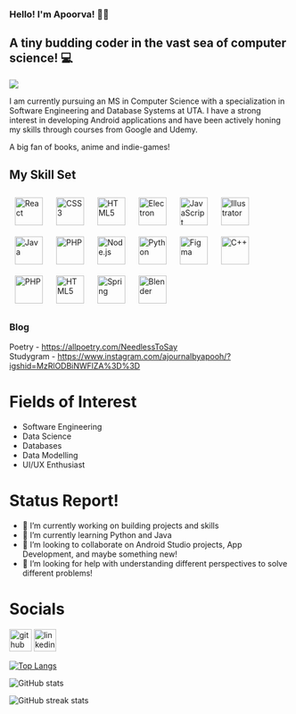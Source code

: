 ### Hello! I'm Apoorva! 👋🏻
## A tiny budding coder in the vast sea of computer science! 💻 

![](https://i.pinimg.com/originals/0b/5c/c0/0b5cc024841accd9a31a7b2daeb0e57b.gif)

I am currently pursuing an MS in Computer Science with a specialization in Software Engineering and Database Systems at UTA. I have a strong interest in developing Android applications and have been actively honing my skills through courses from Google and Udemy. 

A big fan of books, anime and indie-games!
 
## My Skill Set  
 
<a href="https://reactjs.org/" target="_blank"><img style="margin: 10px" src="https://profilinator.rishav.dev/skills-assets/react-original-wordmark.svg" alt="React" height="50" /></a>   <a href="https://www.w3schools.com/css/" target="_blank"><img style="margin: 10px" src="https://profilinator.rishav.dev/skills-assets/css3-original-wordmark.svg" alt="CSS3" height="50" /></a>  <a href="https://en.wikipedia.org/wiki/HTML5" target="_blank"><img style="margin: 10px" src="https://profilinator.rishav.dev/skills-assets/html5-original-wordmark.svg" alt="HTML5" height="50" /></a>  <a href="https://www.electronjs.org/" target="_blank"><img style="margin: 10px" src="https://profilinator.rishav.dev/skills-assets/electron-original.svg" alt="Electron" height="50" /></a>  <a href="https://www.javascript.com/" target="_blank"><img style="margin: 10px" src="https://profilinator.rishav.dev/skills-assets/javascript-original.svg" alt="JavaScript" height="50" /></a>  <a href="https://www.adobe.com/in/products/illustrator.html" target="_blank"><img style="margin: 10px" src="https://profilinator.rishav.dev/skills-assets/adobe_illustrator-icon.svg" alt="Illustrator" height="50" /></a>  <a href="https://www.java.com/" target="_blank"><img style="margin: 10px" src="https://profilinator.rishav.dev/skills-assets/java-original-wordmark.svg" alt="Java" height="50" /></a>  <a href="https://www.php.net/" target="_blank"><img style="margin: 10px" src="https://profilinator.rishav.dev/skills-assets/php-original.svg" alt="PHP" height="50" /></a>  <a href="https://nodejs.org/" target="_blank"><img style="margin: 10px" src="https://profilinator.rishav.dev/skills-assets/nodejs-original-wordmark.svg" alt="Node.js" height="50" /></a>  <a href="https://www.python.org/" target="_blank"><img style="margin: 10px" src="https://profilinator.rishav.dev/skills-assets/python-original.svg" alt="Python" height="50" /></a>  <a href="https://www.figma.com/" target="_blank"><img style="margin: 10px" src="https://profilinator.rishav.dev/skills-assets/figma-icon.svg" alt="Figma" height="50" /></a>  <a href="https://www.cplusplus.com/" target="_blank"><img style="margin: 10px" src="https://profilinator.rishav.dev/skills-assets/cplusplus-original.svg" alt="C++" height="50" /></a>  <a href="https://www.php.net/" target="_blank"><img style="margin: 10px" src="https://profilinator.rishav.dev/skills-assets/php-original.svg" alt="PHP" height="50" /></a>  <a href="https://en.wikipedia.org/wiki/HTML5" target="_blank"><img style="margin: 10px" src="https://profilinator.rishav.dev/skills-assets/html5-original-wordmark.svg" alt="HTML5" height="50" /></a> <a href="https://docs.spring.io/spring-framework/docs/3.0.x/reference/expressions.html#:~:text=The%20Spring%20Expression%20Language%20(SpEL,and%20basic%20string%20templating%20functionality." target="_blank"><img style="margin: 10px" src="https://profilinator.rishav.dev/skills-assets/springio-icon.svg" alt="Spring" height="50" /></a>  <a href="https://www.blender.org/" target="_blank"><img style="margin: 10px" src="https://profilinator.rishav.dev/skills-assets/blender_community_badge_white.svg" alt="Blender" height="50" /></a>  

### Blog  
Poetry - https://allpoetry.com/NeedlessToSay  
Studygram - https://www.instagram.com/ajournalbyapooh/?igshid=MzRlODBiNWFlZA%3D%3D

# Fields of Interest
-  Software Engineering
-  Data Science
-  Databases 
-  Data Modelling 
-  UI/UX Enthusiast

# Status Report! 
- 🔭 I’m currently working on building projects and skills 
- 🌱 I’m currently learning Python and Java 
- 👯 I’m looking to collaborate on Android Studio projects, App Development, and maybe something new! 
- 🤔 I’m looking for help with understanding different perspectives to solve different problems! 

# Socials
  [<img src='https://cdn.jsdelivr.net/npm/simple-icons@3.0.1/icons/github.svg' alt='github' height='40'>](https://github.com/apoorvamattewada)    [<img src='https://cdn2.iconfinder.com/data/icons/social-media-2285/512/1_Linkedin_unofficial_colored_svg-512.png' alt='linkedin' height='40'>](https://www.linkedin.com/in/www.linkedin.com/in/apoorva-siri-mattewada/)  

[![Top Langs](https://github-readme-stats.vercel.app/api/top-langs/?username=apoorvamattewada)](https://github.com/anuraghazra/github-readme-stats)

![GitHub stats](https://github-readme-stats.vercel.app/api?username=apoorvamattewada&show_icons=true&count_private=true)  

![GitHub streak stats](https://streak-stats.demolab.com/?user=apoorvamattewada)  

 
